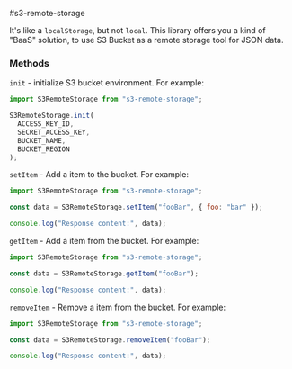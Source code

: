 #s3-remote-storage

It's like a `localStorage`, but not `local`.
This library offers you a kind of "BaaS" solution, to use S3 Bucket as a remote storage tool for JSON data.

### Methods

`init` - initialize S3 bucket environment.
For example:

```javascript
import S3RemoteStorage from "s3-remote-storage";

S3RemoteStorage.init(
  ACCESS_KEY_ID,
  SECRET_ACCESS_KEY,
  BUCKET_NAME,
  BUCKET_REGION
);
```

`setItem` - Add a item to the bucket.
For example:

```javascript
import S3RemoteStorage from "s3-remote-storage";

const data = S3RemoteStorage.setItem("fooBar", { foo: "bar" });

console.log("Response content:", data);
```

`getItem` - Add a item from the bucket.
For example:

```javascript
import S3RemoteStorage from "s3-remote-storage";

const data = S3RemoteStorage.getItem("fooBar");

console.log("Response content:", data);
```

`removeItem` - Remove a item from the bucket.
For example:

```javascript
import S3RemoteStorage from "s3-remote-storage";

const data = S3RemoteStorage.removeItem("fooBar");

console.log("Response content:", data);
```
